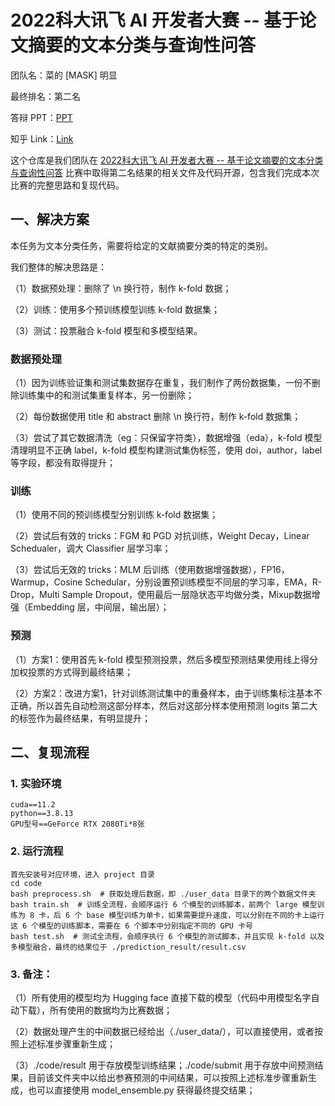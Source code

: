 # 2022科大讯飞 AI 开发者大赛 -- 基于论文摘要的文本分类与查询性问答

团队名：菜的 [MASK] 明显

最终排名：第二名

答辩 PPT：[PPT](【算法赛决赛-基于论文摘要的文本分类与查询性问答赛道-第二名-答辩材料】.pptx)

知乎 Link：[Link](https://zhuanlan.zhihu.com/p/630098432)

这个仓库是我们团队在 [2022科大讯飞 AI 开发者大赛 -- 基于论文摘要的文本分类与查询性问答](https://challenge.xfyun.cn/topic/info?type=abstract&option=phb) 比赛中取得第二名结果的相关文件及代码开源，包含我们完成本次比赛的完整思路和复现代码。

## 一、解决方案

本任务为文本分类任务，需要将给定的文献摘要分类的特定的类别。

我们整体的解决思路是：

（1）数据预处理：删除了 \n 换行符，制作 k-fold 数据；

（2）训练：使用多个预训练模型训练 k-fold 数据集；

（3）测试：投票融合 k-fold 模型和多模型结果。


### 数据预处理

（1）因为训练验证集和测试集数据存在重复，我们制作了两份数据集，一份不删除训练集中的和测试集重复样本，另一份删除；

（2）每份数据使用 title 和 abstract 删除 \n 换行符，制作 k-fold 数据集；

（3）尝试了其它数据清洗（eg：只保留字符类），数据增强（eda），k-fold 模型清理明显不正确 label，k-fold 模型构建测试集伪标签，使用 doi，author，label等字段，都没有取得提升；

### 训练

（1）使用不同的预训练模型分别训练 k-fold 数据集；

（2）尝试后有效的 tricks：FGM 和 PGD 对抗训练，Weight Decay，Linear Schedualer，调大 Classifier 层学习率；

（3）尝试后无效的 tricks：MLM 后训练（使用数据增强数据），FP16，Warmup，Cosine Schedular，分别设置预训练模型不同层的学习率，EMA，R-Drop，Multi Sample Dropout，使用最后一层隐状态平均做分类，Mixup数据增强（Embedding 层，中间层，输出层）；

### 预测

（1）方案1：使用首先 k-fold 模型预测投票，然后多模型预测结果使用线上得分加权投票的方式得到最终结果；

（2）方案2：改进方案1，针对训练测试集中的重叠样本，由于训练集标注基本不正确，所以首先自动检测这部分样本，然后对这部分样本使用预测 logits 第二大的标签作为最终结果，有明显提升；

## 二、复现流程

### 1. 实验环境

```
cuda==11.2
python==3.8.13
GPU型号==GeForce RTX 2080Ti*8张
```

### 2. 运行流程

```
首先安装号对应环境，进入 project 目录
cd code
bash preprocess.sh  # 获取处理后数据，即 ./user_data 目录下的两个数据文件夹
bash train.sh  # 训练全流程，会顺序运行 6 个模型的训练脚本，前两个 large 模型训练为 8 卡，后 6 个 base 模型训练为单卡，如果需要提升速度，可以分别在不同的卡上运行这 6 个模型的训练脚本，需要在 6 个脚本中分别指定不同的 GPU 卡号
bash test.sh  # 测试全流程，会顺序执行 6 个模型的测试脚本，并且实现 k-fold 以及多模型融合，最终的结果位于 ./prediction_result/result.csv
```

### 3. 备注：

（1）所有使用的模型均为 Hugging face 直接下载的模型（代码中用模型名字自动下载），所有使用的数据均为比赛数据；

（2）数据处理产生的中间数据已经给出（./user_data/），可以直接使用，或者按照上述标准步骤重新生成；

（3）./code/result 用于存放模型训练结果；./code/submit 用于存放中间预测结果，目前该文件夹中以给出参赛预测的中间结果，可以按照上述标准步骤重新生成，也可以直接使用 model_ensemble.py 获得最终提交结果；
